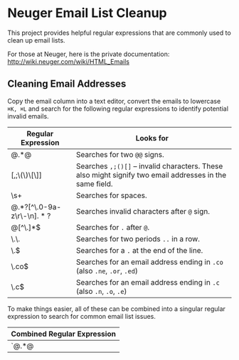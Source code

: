 # Neuger Email List Cleanup
This project provides helpful regular expressions that are commonly used to clean up email lists.

For those at Neuger, here is the private documentation:
http://wiki.neuger.com/wiki/HTML_Emails

## Cleaning Email Addresses
Copy the email column into a text editor, convert the emails to lowercase `⌘K, ⌘L` and search for the following regular expressions to identify potential invalid emails.

| Regular Expression         | Looks for                                                                                                     |
|----------------------------|---------------------------------------------------------------------------------------------------------------|
| @.*@                       | Searches for two `@@` signs.                                                                                   |
| [,;\\(\\)\\[\\]]               | Searches `,;()[]` – invalid characters. These also might signify two email addresses in the same field.       |
| \s+                        | Searches for spaces.                                                                                          |
| @.*?[^\\.0-9a-z\\r\\-\\n$].*?$ | Searches invalid characters after `@` sign.                                                                   |
| @[^\\.]*$                   | Searches for `.` after `@`.                                                                                   |
| \\.\\.                       | Searches for two periods `..` in a row.                                                                       |
| \\.$                        | Searches for a `.` at the end of the line.                                                                    |
| \\.co$                      | Searches for an email address ending in `.co` (also `.ne`, `.or`, `.ed`)                                      |
| \\.c$                       | Searches for an email address ending in `.c` (also `.n`, `.o`, `.e`)                                          |

To make things easier, all of these can be combined into a singular regular expression to search for common email list issues.

| Combined Regular Expression                                                                                     |
|-----------------------------------------------------------------------------------------------------------------|
| `@.*@|[,;\(\)\[\]]| +|@.*?[^\.0-9a-z\r\-\n$].*?$\|@[^\.]*$|\.\.|\.$|\.co?$|\.ne?$|\.or?$|\.ed?$|\.go?$` |
